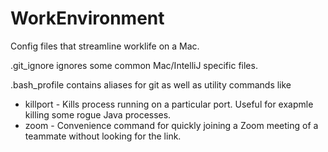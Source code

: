 # WorkEnvironment

Config files that streamline worklife on a Mac.

.git_ignore ignores some common Mac/IntelliJ specific files.


.bash_profile contains aliases for git as well as utility commands like
* killport - Kills process running on a particular port. Useful for exapmle killing some rogue Java processes.
* zoom - Convenience command for quickly joining a Zoom meeting of a teammate without looking for the link.
